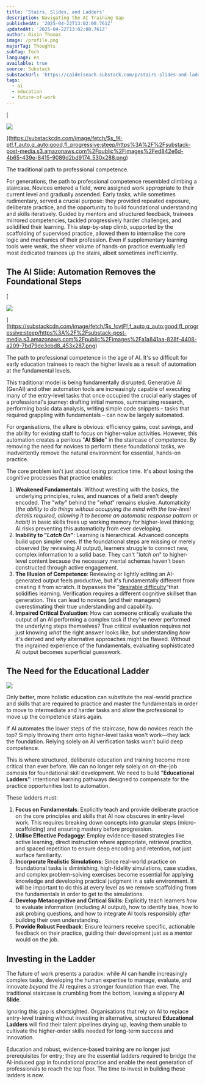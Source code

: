 ```yaml
---
title: 'Stairs, Slides, and Ladders'
description: Navigating the AI Training Gap
publishedAt: '2025-04-22T13:02:00.761Z'
updatedAt: '2025-04-22T13:02:00.761Z'
author: Oisín Thomas
image: /profile.png
majorTag: Thoughts
subTag: Tech
language: en
available: true
source: Substack
substackUrl: 'https://caideiseach.substack.com/p/stairs-slides-and-ladders'
tags:
  - ai
  - education
  - future-of-work
---
```


[

![](https://substack-post-media.s3.amazonaws.com/public/images/ed842e6d-4b65-439e-8415-9089d2bd9174_530x288.png)



](https://substackcdn.com/image/fetch/$s_!K-pt!,f_auto,q_auto:good,fl_progressive:steep/https%3A%2F%2Fsubstack-post-media.s3.amazonaws.com%2Fpublic%2Fimages%2Fed842e6d-4b65-439e-8415-9089d2bd9174_530x288.png)

The traditional path to professional competence.

For generations, the path to professional competence resembled climbing a staircase. Novices entered a field, were assigned work appropriate to their current level and gradually ascended. Early tasks, while sometimes rudimentary, served a crucial purpose: they provided repeated exposure, deliberate practice, and the opportunity to build foundational understanding and skills iteratively. Guided by mentors and structured feedback, trainees mirrored competencies, tackled progressively harder challenges, and solidified their learning. This step-by-step climb, supported by the scaffolding of supervised practice, allowed them to internalise the core logic and mechanics of their profession. Even if supplementary learning tools were weak, the sheer volume of hands-on practice eventually led most dedicated trainees up the stairs, albeit sometimes inefficiently.

The AI Slide: Automation Removes the Foundational Steps
-------------------------------------------------------

[

![](https://substack-post-media.s3.amazonaws.com/public/images/a1a841aa-828f-4408-a209-7bd79de3ebd8_453x287.png)



](https://substackcdn.com/image/fetch/$s_!cvtF!,f_auto,q_auto:good,fl_progressive:steep/https%3A%2F%2Fsubstack-post-media.s3.amazonaws.com%2Fpublic%2Fimages%2Fa1a841aa-828f-4408-a209-7bd79de3ebd8_453x287.png)

The path to professional competence in the age of AI. It's so difficult for early education trainees to reach the higher levels as a result of automation at the fundamental levels.

This traditional model is being fundamentally disrupted. Generative AI (GenAI) and other automation tools are increasingly capable of executing many of the entry-level tasks that once occupied the crucial early stages of a professional's journey: drafting initial memos, summarising research, performing basic data analysis, writing simple code snippets – tasks that required grappling with fundamentals – can now be largely automated.

For organisations, the allure is obvious: efficiency gains, cost savings, and the ability for existing staff to focus on higher-value activities. However, this automation creates a perilous "**AI Slide**" in the staircase of competence. By removing the need for novices to perform these foundational tasks, we inadvertently remove the natural environment for essential, hands-on practice.

The core problem isn't just about losing practice time. It's about losing the cognitive processes that practice enables:

1. **Weakened Fundamentals**: Without wrestling with the basics, the underlying principles, rules, and nuances of a field aren't deeply encoded. The "_why_" behind the "_what_" remains elusive. Automaticity (_the ability to do things without occupying the mind with the low-level details required, allowing it to become an automatic response pattern or habit)_ in basic skills frees up working memory for higher-level thinking; AI risks preventing this automaticity from ever developing.
2. **Inability to "**_**Latch On**_**"**: Learning is hierarchical. Advanced concepts build upon simpler ones. If the foundational steps are missing or merely observed (by reviewing AI output), learners struggle to connect new, complex information to a solid base. They can't "_latch on_" to higher-level content because the necessary mental schemas haven't been constructed through active engagement.
3. **The Illusion of Competence**: Reviewing or lightly editing an AI-generated output feels productive, but it's fundamentally different from creating it from scratch. It bypasses the "[desirable difficulty](https://en.wikipedia.org/wiki/Desirable_difficulty)"that solidifies learning. Verification requires a different cognitive skillset than generation. This can lead to novices (and their managers) overestimating their true understanding and capability.
4. **Impaired Critical Evaluation**: How can someone critically evaluate the output of an AI performing a complex task if they've never performed the underlying steps themselves? True critical evaluation requires not just knowing _what_ the right answer looks like, but understanding _how_ it's derived and _why_ alternative approaches might be flawed. Without the ingrained experience of the fundamentals, evaluating sophisticated AI output becomes superficial guesswork.

The Need for the Educational Ladder
-----------------------------------


![](https://substack-post-media.s3.amazonaws.com/public/images/4ef3cf3e-85e9-41ac-b094-3684b937b2f1_527x307.png)

Only better, more holistic education can substitute the real-world practice and skills that are required to practice and master the fundamentals in order to move to intermediate and harder tasks and allow the professional to move up the competence stairs again.

If AI automates the lower steps of the staircase, how do novices reach the top? Simply throwing them onto higher-level tasks won't work—they lack the foundation. Relying solely on AI verification tasks won't build deep competence.

This is where structured, deliberate education and training become more critical than ever before. We can no longer rely solely on on-the-job osmosis for foundational skill development. We need to build "**Educational Ladders**": intentional learning pathways designed to compensate for the practice opportunities lost to automation.

These ladders must:

1. **Focus on Fundamentals**: Explicitly teach and provide deliberate practice on the core principles and skills that AI now obscures in entry-level work. This requires breaking down concepts into granular steps (micro-scaffolding) and ensuring mastery before progression.
2. **Utilise Effective Pedagogy**: Employ evidence-based strategies like active learning, direct instruction where appropriate, retrieval practice, and spaced repetition to ensure deep encoding and retention, not just surface familiarity.
3. **Incorporate Realistic Simulations:** Since real-world practice on foundational tasks is diminishing, high-fidelity simulations, case studies, and complex problem-solving exercises become essential for applying knowledge and developing practical judgment in a safe environment. It will be important to do this at every level as we remove scaffolding from the fundamentals in order to get to the simulations.
4. **Develop Metacognitive and Critical Skills**: Explicitly teach learners _how_ to evaluate information (including AI output), how to identify bias, how to ask probing questions, and how to integrate AI tools responsibly _after_ building their own understanding.
5. **Provide Robust Feedback**: Ensure learners receive specific, actionable feedback on their practice, guiding their development just as a mentor would on the job.

Investing in the Ladder
-----------------------

The future of work presents a paradox: while AI can handle increasingly complex tasks, developing the human expertise to manage, evaluate, and innovate _beyond_ the AI requires a stronger foundation than ever. The traditional staircase is crumbling from the bottom, leaving a slippery **AI Slide**.

Ignoring this gap is shortsighted. Organisations that rely on AI to replace entry-level training without investing in alternative, structured **Educational Ladders** will find their talent pipelines drying up, leaving them unable to cultivate the higher-order skills needed for long-term success and innovation.

Education and robust, evidence-based training are no longer just prerequisites for entry; they are the essential ladders required to bridge the AI-induced gap in foundational practice and enable the next generation of professionals to reach the top floor. The time to invest in building these ladders is now.

